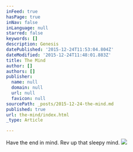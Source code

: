 ```yaml
---
inFeed: true
hasPage: true
inNav: false
inLanguage: null
starred: false
keywords: []
description: Genesis
datePublished: '2015-12-24T11:53:04.804Z'
dateModified: '2015-12-24T11:48:01.883Z'
title: The Mind
author: []
authors: []
publisher:
  name: null
  domain: null
  url: null
  favicon: null
sourcePath: _posts/2015-12-24-the-mind.md
published: true
url: the-mind/index.html
_type: Article

---
```

Have the end in mind. Rev up that sleepy mind. ![](https://the-grid-user-content.s3-us-west-2.amazonaws.com/1cef04cf-fe29-497c-9d2a-317b04ce14a7.jpg)
